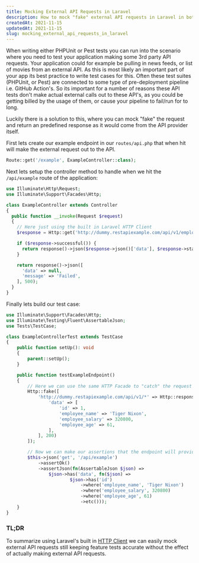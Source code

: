 ```yaml
---
title: Mocking External API Requests in Laravel
description: How to mock "fake" external API requests in Laravel in both PHPUnit and Pest tests.
createdAt: 2021-11-15
updatedAt: 2021-11-15
slug: mocking_external_api_requests_in_laravel
---
```


When writing either PHPUnit or Pest tests you can run into the scenario where you need to test your application making some 3rd party API requests. Your application could for example be pulling in news feeds, or list of movies from an external API. As this is most likely an important part of your app its best practice to write test cases for this. Often these test suites (PHPUnit, or Pest) are connected to some type of pre-deployment pipeline i.e. GitHub Action's. So its important for a number of reasons these API tests don't make actual external calls out to these API's, as you could be getting billed by the usage of them, or cause your pipeline to fail/run for to long.

Luckily there is a solution to this, where you can mock "fake" the request and return an predefined response as it would come from the API provider itself.


First lets create our example endpoint in our `routes/api.php` that when hit will make the external request out to the API. 
```php [routes/api.php]
Route::get('/example', ExampleController::class);
```

Next lets setup the controller method to handle when we hit the `/api/example` route of the application:

```php [app/Http/Controllers/ExampleController.php]
use Illuminate\Http\Request;
use Illuminate\Support\Facades\Http;

class ExampleController extends Controller
{
  public function __invoke(Request $request)
  {
    // Here just using the built in Laravel HTTP Client
    $response = Http::get('http://dummy.restapiexample.com/api/v1/employee/1');

    if ($response->successful()) {
      return response()->json($response->json()['data'], $response->status())
    }

    return response()->json([
      'data' => null,
      'message' => 'Failed',
    ], 500);
  }
}
```

Finally lets build our test case:

```php [tests/Feature/ExampleControllerTest.php]
use Illuminate\Support\Facades\Http;
use Illuminate\Testing\Fluent\AssertableJson;
use Tests\TestCase;

class ExampleControllerTest extends TestCase
{
    public function setUp(): void
    {
        parent::setUp();
    }

    public function testExampleEndpoint()
    {
        // Here we can use the same HTTP Facade to "catch" the request to the external endpoint and return our own "mocked" response
        Http::fake([
            'http://dummy.restapiexample.com/api/v1/*' => Http::response([
                'data' => [
                    'id' => 1,
                    'employee_name' => 'Tiger Nixon',
                    'employee_salary' => 320800,
                    'employee_age' => 61,
                ],
            ], 200)
        ]);

        // Now we can make our assertions that the endpoint will provide us with the data we expect
        $this->json('get', '/api/example')
            ->assertOk()
            ->assertJson(fn(AssertableJson $json) =>
                $json->has('data', fn($json) =>
                        $json->has('id')
                            ->where('employee_name', 'Tiger Nixon')
                            ->where('employee_salary', 320800)
                            ->where('employee_age', 61)
                            ->etc()));
    }
}
```
### TL;DR

To summarize using Laravel's built in [HTTP Client](https://laravel.com/docs/8.x/http-client#faking-responses) we can easily mock external API requests still keeping feature tests accurate without the effect of actually making external API requests.
